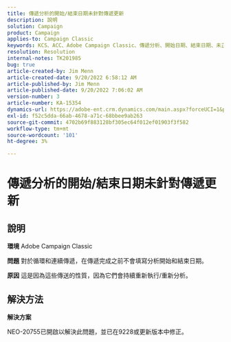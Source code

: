 ```yaml
---
title: 傳遞分析的開始/結束日期未針對傳遞更新
description: 說明
solution: Campaign
product: Campaign
applies-to: Campaign Classic
keywords: KCS、ACC、Adobe Campaign Classic、傳遞分析、開始日期、結束日期、未正確更新、循環傳遞、持續傳遞、NEO-20755
resolution: Resolution
internal-notes: TK201985
bug: true
article-created-by: Jim Menn
article-created-date: 9/20/2022 6:58:12 AM
article-published-by: Jim Menn
article-published-date: 9/20/2022 7:06:02 AM
version-number: 3
article-number: KA-15354
dynamics-url: https://adobe-ent.crm.dynamics.com/main.aspx?forceUCI=1&pagetype=entityrecord&etn=knowledgearticle&id=cc2bdd93-b138-ed11-9db1-0022480866ad
exl-id: f52c5dda-66ab-4678-a71c-68bbee9ab263
source-git-commit: 4702b69f883128bf305ec64f012ef01903f3f582
workflow-type: tm+mt
source-wordcount: '101'
ht-degree: 3%

---
```


# 傳遞分析的開始/結束日期未針對傳遞更新

## 說明


<b>環境</b>
Adobe Campaign Classic

<b>問題</b>
對於循環和連續傳遞，在傳遞完成之前不會填寫分析開始和結束日期。

<b>原因</b>
這是因為這些傳送的性質，因為它們會持續重新執行/重新分析。


## 解決方法


<b>解決方案</b>

NEO-20755已開啟以解決此問題，並已在9228或更新版本中修正。
